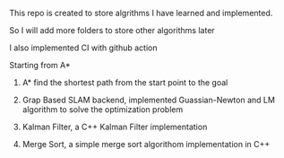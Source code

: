 This repo is created to store algrithms I have learned and implemented.

So I will add more folders to store other algorithms later

I also implemented CI with github action

Starting from A*

1) A* find the shortest path from the start point to the goal

2) Grap Based SLAM backend, implemented Guassian-Newton and LM algorithm to solve the optimization problem

3) Kalman Filter, a C++ Kalman Filter implementation

4) Merge Sort, a simple merge sort algorithom implementation in C++
